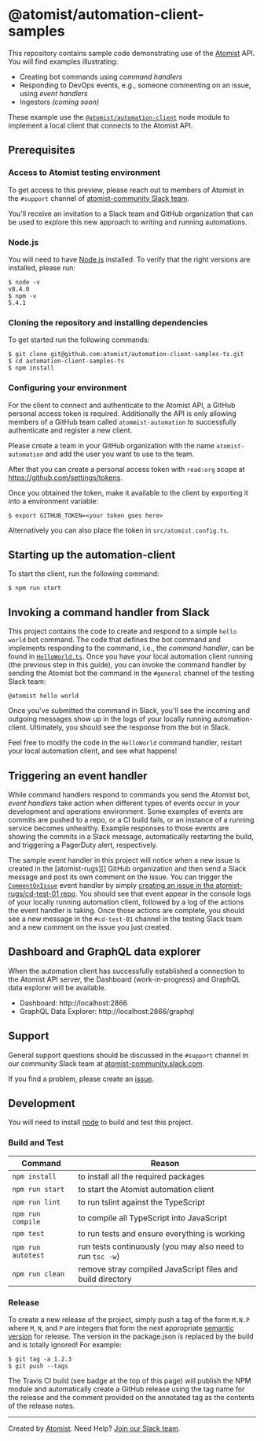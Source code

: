 # @atomist/automation-client-samples

This repository contains sample code demonstrating use of
the [Atomist][atomist] API.  You will find examples illustrating:

-   Creating bot commands using _command handlers_
-   Responding to DevOps events, e.g., someone commenting on an issue,
    using _event handlers_
-   Ingestors _(coming soon)_

These example use the [`@atomist/automation-client`][client] node
module to implement a local client that connects to the Atomist API.

[client]: https://github.com/atomist/automation-client-ts (@atomist/automation-client Node Module)

## Prerequisites

### Access to Atomist testing environment

To get access to this preview, please reach out to members of Atomist
in the `#support` channel of [atomist-community Slack team][slack].

You'll receive an invitation to a Slack team and GitHub organization
that can be used to explore this new approach to writing and running
automations.

### Node.js

You will need to have [Node.js][node] installed.  To verify that the
right versions are installed, please run:

```
$ node -v
v8.4.0
$ npm -v
5.4.1
```

[node]: https://nodejs.org/ (Node.js)

### Cloning the repository and installing dependencies

To get started run the following commands:

```
$ git clone git@github.com:atomist/automation-client-samples-ts.git
$ cd automation-client-samples-ts
$ npm install
```

### Configuring your environment

For the client to connect and authenticate to the Atomist API, a
GitHub personal access token is required. Additionally the API
is only allowing members of a GitHub team called `atommist-automation`
to successfully authenticate and register a new client.

Please create a team in your GitHub organization with the name
`atomist-automation` and add the user you want to use to the team. 

After that you can create a personal access token with `read:org` 
scope at https://github.com/settings/tokens. 

Once you obtained the token, make it available to the client by
exporting it into a environment variable:

```
$ export GITHUB_TOKEN=<your token goes here>
```

Alternatively you can also place the token in `src/atomist.config.ts`.

## Starting up the automation-client

To start the client, run the following command:

```
$ npm run start
```

## Invoking a command handler from Slack

This project contains the code to create and respond to a simple
`hello world` bot command.  The code that defines the bot command and
implements responding to the command, i.e., the _command handler_, can
be found in [`HelloWorld.ts`][hello].  Once you have your local
automation client running (the previous step in this guide), you can
invoke the command handler by sending the Atomist bot the command in
the `#general` channel of the testing Slack team:

```
@atomist hello world
```

Once you've submitted the command in Slack, you'll see the incoming
and outgoing messages show up in the logs of your locally running
automation-client.  Ultimately, you should see the response from the
bot in Slack.

[hello]: https://github.com/atomist/automation-client-samples-ts/blob/master/src/commands/simple/HelloWorld.ts (HelloWorld Command Handler)

Feel free to modify the code in the `HelloWorld` command handler,
restart your local automation client, and see what happens!

## Triggering an event handler

While command handlers respond to commands you send the Atomist bot,
_event handlers_ take action when different types of events occur in
your development and operations environment.  Some examples of events
are commits are pushed to a repo, or a CI build fails, or an instance
of a running service becomes unhealthy.  Example responses to those
events are showing the commits in a Slack message, automatically
restarting the build, and triggering a PagerDuty alert, respectively.

The sample event handler in this project will notice when a new issue
is created in the [atomist-rugs][] GitHub organization and then send a
Slack message and post its own comment on the issue.  You can trigger
the [`CommentOnIssue`][issue-handler] event handler by
simply
[creating an issue in the atomist-rugs/cd-test-01 repo][create-issue].
You should see that event appear in the console logs of your locally
running automation client, followed by a log of the actions the event
handler is taking.  Once those actions are complete, you should see a
new message in the `#cd-test-01` channel in the testing Slack team and
a new comment on the issue you just created.

[issue-handler]: https://github.com/atomist/automation-client-samples-ts/blob/master/src/events/CommentOnIssue.ts (CommentOnIssue Event Handler)
[create-issue]: https://github.com/atomist-rugs/cd-test-01/issues/new (Create Issue in atomist-rugs/cd-test-01)

## Dashboard and GraphQL data explorer

When the automation client has successfully established a connection
to the Atomist API server, the Dashboard (work-in-progress) and
GraphQL data explorer will be available.

*   Dashboard: http://localhost:2866
*   GraphQL Data Explorer: http://localhost:2866/graphql

## Support

General support questions should be discussed in the `#support`
channel in our community Slack team
at [atomist-community.slack.com][slack].

If you find a problem, please create an [issue][].

[issue]: https://github.com/atomist/automation-client-samples-ts/issues

## Development

You will need to install [node][] to build and test this project.

### Build and Test

Command | Reason
------- | ------
`npm install` | to install all the required packages
`npm run start` | to start the Atomist automation client
`npm run lint` | to run tslint against the TypeScript
`npm run compile` | to compile all TypeScript into JavaScript
`npm test` | to run tests and ensure everything is working
`npm run autotest` | run tests continuously (you may also need to run `tsc -w`)
`npm run clean` | remove stray compiled JavaScript files and build directory

### Release

To create a new release of the project, simply push a tag of the form
`M.N.P` where `M`, `N`, and `P` are integers that form the next
appropriate [semantic version][semver] for release.  The version in
the package.json is replaced by the build and is totally ignored!  For
example:

[semver]: http://semver.org

```
$ git tag -a 1.2.3
$ git push --tags
```

The Travis CI build (see badge at the top of this page) will publish
the NPM module and automatically create a GitHub release using the tag
name for the release and the comment provided on the annotated tag as
the contents of the release notes.

---

Created by [Atomist][atomist].
Need Help?  [Join our Slack team][slack].

[atomist]: https://www.atomist.com/
[slack]: https://join.atomist.com


